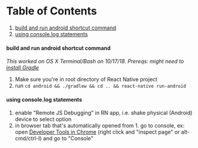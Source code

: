 # Table of Contents
1. [build and run android shortcut command](#build-and-run-android-shortcut-command)
2. [using console.log statements](#using-consolelog-statements)

#### build and run android shortcut command
*This worked on OS X Terminal/Bash on 10/17/18. Prereqs: might need to [install Gradle](https://docs.gradle.org/current/userguide/installation.html)*
1. Make sure you're in root directory of React Native project
2. run ```cd android && ./gradlew && cd .. && react-native run-android```

#### using console.log statements
1. enable "Remote JS Debugging" in RN app, i.e. shake physical (Android) device to select option
2. in browser tab that's automatically opened from 1. go to console, ex: open [Developer Tools in Chrome](https://developers.google.com/web/tools/chrome-devtools/#get-started) (right click and "inspect page" or alt-cmd/ctrl-I) and go to "Console"
